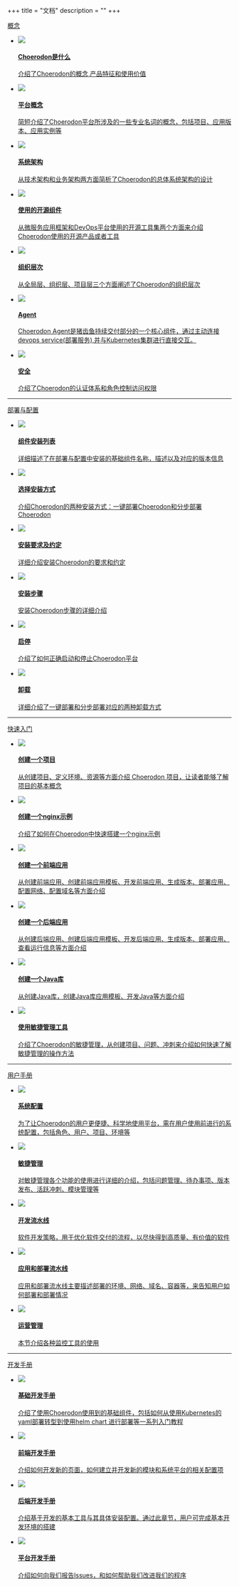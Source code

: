 +++
title = "文档"
description = ""
+++

<div class="docs-home-content">
    <div class="doc-home">
        <a href="./concept" class="doc-home-head">概念</a>
        <ul>
            <li>
                <div class="access-list-item">
                    <a href="./concept/choerodon-concept">
                        <div class="item-head">
                            <img class="n-max" src="/img/docs/home/1.svg"/>
                            <h4>Choerodon是什么</h4>
                        </div>
                        <p>介绍了Choerodon的概念,产品特征和使用价值</p>
                    </a>
                <div>
            </li>
            <li>
                <div class="access-list-item">
                    <a href="./concept/platform-concept">
                        <div class="item-head">
                            <img class="n-max" src="/img/docs/home/2.svg"/>
                            <h4>平台概念</h4>
                        </div>
                        <p>简短介绍了Choerodon平台所涉及的一些专业名词的概念，包括项目、应用版本、应用实例等</p>
                    </a>
                </div>
            </li>
            <li>
                <div class="access-list-item">
                    <a href="./concept/choerodon-system-architecture">
                        <div class="item-head">
                            <img class="n-max" src="/img/docs/home/3.svg"/>
                            <h4>系统架构</h4>
                        </div>
                        <p>从技术架构和业务架构两方面简析了Choerodon的总体系统架构的设计</p>
                    </a>
                </div>
            </li>
            <li>
                <div class="access-list-item">
                    <a href="./concept/choerodon-opensource-component">
                        <div class="item-head">
                            <img class="n-max" src="/img/docs/home/4.svg"/>
                            <h4>使用的开源组件</h4>
                        </div>
                        <p>从微服务应用框架和DevOps平台使用的开源工具集两个方面来介绍Choerodon使用的开源产品或者工具</p>
                    </a>
                </div>
            </li>
            <li>
                <div class="access-list-item">
                    <a href="./concept/choerodon-org">
                        <div class="item-head">
                            <img class="n-max" src="/img/docs/home/5.svg"/>
                            <h4>组织层次</h4>
                        </div>
                        <p>从全局层、组织层、项目层三个方面阐述了Choerodon的组织层次</p>
                    </a>
                </div>
            </li>
            <li>
                <div class="access-list-item">
                    <a href="./concept/choerodon-agent">
                        <div class="item-head">
                            <img class="n-max" src="/img/docs/home/choerodon-agent.svg"/>
                            <h4>Agent</h4>
                        </div>
                        <p>Choerodon Agent是猪齿鱼持续交付部分的一个核心组件，通过主动连接devops service(部署服务),并与Kubernetes集群进行直接交互。</p>
                    </a>
                </div>
            </li>
            <li>
                <div class="access-list-item">
                    <a href="./concept/security">
                        <div class="item-head">
                            <img class="n-max" src="/img/docs/home/6.svg"/>
                            <h4>安全</h4>
                        </div>
                        <p>介绍了Choerodon的认证体系和角色控制访问权限</p>
                    </a>
                </div>
            </li>
        </ul>
    </div>
    <hr>
    <div class="doc-home">
        <a href="./installation-configuration" class="doc-home-head">部署与配置</a>
        <ul>
            <li>
                <div class="access-list-item">
                    <a href="./installation-configuration/install-list/">
                        <div class="item-head">
                            <img class="n-max" src="/img/docs/home/install-list.svg"/>
                            <h4>组件安装列表</h4>
                        </div>
                        <p>详细描述了在部署与配置中安装的基础组件名称，描述以及对应的版本信息</p>
                    </a>
                <div>
            </li>
            <li>
                <div class="access-list-item">
                    <a href="./installation-configuration/switch-install/">
                        <div class="item-head">
                            <img class="n-max" src="/img/docs/home/switch-install.svg"/>
                            <h4>选择安装方式</h4>
                        </div>
                        <p>介绍Choerodon的两种安装方式：一键部署Choerodon和分步部署Choerodon</p>
                    </a>
                </div>
            </li>
            <li>
                <div class="access-list-item">
                    <a href="./installation-configuration/pre-install/">
                        <div class="item-head">
                            <img class="n-max" src="/img/docs/home/pre-install.svg"/>
                            <h4>安装要求及约定</h4>
                        </div>
                        <p>详细介绍安装Choerodon的要求和约定</p>
                    </a>
                </div>
            </li>
            <li>
                <div class="access-list-item">
                    <a href="./installation-configuration/steps/">
                        <div class="item-head">
                            <img class="n-max" src="/img/docs/home/steps.svg"/>
                            <h4>安装步骤</h4>
                        </div>
                        <p>安装Choerodon步骤的详细介绍</p>
                    </a>
                </div>
            </li>
            <li>
                <div class="access-list-item">
                    <a href="./installation-configuration/stop/">
                        <div class="item-head">
                            <img class="n-max" src="/img/docs/home/stop.svg"/>
                            <h4>启停</h4>
                        </div>
                        <p>介绍了如何正确启动和停止Choerodon平台</p>
                    </a>
                </div>
            </li>
            <li>
                <div class="access-list-item">
                    <a href="./installation-configuration/uninstall/">
                        <div class="item-head">
                            <img class="n-max" src="/img/docs/home/uninstall.svg"/>
                            <h4>卸载</h4>
                        </div>
                        <p>详细介绍了一键部署和分步部署对应的两种卸载方式</p>
                    </a>
                </div>
            </li>
        </ul>
    </div>
    <hr>
    <div class="doc-home">
        <a href="./quick-start" class="doc-home-head">快速入门</a>
        <ul>
            <li>
                <div class="access-list-item">
                    <a href="./quick-start/project">
                        <div class="item-head">
                            <img class="n-max" src="/img/docs/home/10.svg"/>
                            <h4>创建一个项目</h4>
                        </div>
                        <p>从创建项目、定义环境、资源等方面介绍 Choerodon 项目，让读者能够了解项目的基本概念</p>
                    </a>
                </div>
            </li>
            <li>
                <div class="access-list-item">
                    <a href="./quick-start/nginx-demo">
                        <div class="item-head">
                            <img class="n-max" src="/img/docs/home/11.svg" >
                            <h4>创建一个nginx示例</h4>
                        </div>
                        <p>介绍了如何在Choerodon中快速搭建一个nginx示例</p>
                    </a>
                </div>
            </li>
            <li>
                <div class="access-list-item">
                    <a href="./quick-start/microservice-front">
                        <div class="item-head">
                            <img class="n-max" src="/img/docs/home/12.svg"/>
                            <h4>创建一个前端应用</h4>
                        </div>
                        <p>从创建前端应用、创建前端应用模板、开发前端应用、生成版本、部署应用、配置网络、配置域名等方面介绍</p>
                    </a>
                <div>
            </li>
            <li>
                <div class="access-list-item">
                    <a href="./quick-start/microservice-backend">
                        <div class="item-head">
                            <img class="n-max" src="/img/docs/home/13.svg"/>
                            <h4>创建一个后端应用</h4>
                        </div>
                        <p>从创建后端应用、创建后端应用模板、开发后端应用、生成版本、部署应用、查看运行信息等方面介绍</p>
                    </a>
                </div>
            </li>
            <li>
                <div class="access-list-item">
                    <a href="./quick-start/web-application">
                        <div class="item-head">
                            <img class="n-max" src="/img/docs/home/14.svg"/>
                            <h4>创建一个Java库</h4>
                        </div>
                        <p>从创建Java库，创建Java库应用模板、开发Java等方面介绍</p>
                    </a>
                </div>
            </li>
            <li>
                <div class="access-list-item">
                    <a href="./quick-start/scrum">
                        <div class="item-head">
                            <img class="n-max" src="/img/docs/home/use-agile.svg"/>
                            <h4>使用敏捷管理工具</h4>
                        </div>
                        <p>介绍了Choerodon的敏捷管理，从创建项目、问题、冲刺来介绍如何快速了解敏捷管理的操作方法</p>
                    </a>
                </div>
            </li>
        </ul>
    </div>
    <hr>
    <div class="doc-home">
        <a href="./user-guide" class="doc-home-head">用户手册</a>
        <ul>
            <li>
                <div class="access-list-item">
                    <a href="./user-guide/system-configuration">
                        <div class="item-head">
                            <img class="n-max" src="/img/docs/home/15.svg"/>
                            <h4>系统配置</h4>
                        </div>
                        <p>为了让Choerodon的用户更便捷、科学地使用平台，需在用户使用前进行的系统配置，包括角色、用户、项目、环境等</p>
                    </a>
                <div>
            </li>
            <li>
                <div class="access-list-item">
                    <a href="./user-guide/scrum">
                        <div class="item-head">
                            <img class="n-max" src="/img/docs/home/agile.svg"/>
                            <h4>敏捷管理</h4>
                        </div>
                        <p>对敏捷管理各个功能的使用进行详细的介绍，包括问题管理、待办事项、版本发布、活跃冲刺、模块管理等</p>
                    </a>
                <div>
            </li>
            <li>
                <div class="access-list-item">
                    <a href="./user-guide/development-pipeline">
                        <div class="item-head">
                            <img class="n-max" src="/img/docs/home/16.svg"/>
                            <h4>开发流水线</h4>
                        </div>
                        <p>软件开发策略，用于优化软件交付的流程，以尽快得到高质量、有价值的软件</p>
                    </a>
                </div>
            </li>
            <li>
                <div class="access-list-item">
                    <a href="./user-guide/deployment-pipeline">
                        <div class="item-head">
                            <img class="n-max" src="/img/docs/home/17.svg"/>
                            <h4>应用和部署流水线</h4>
                        </div>
                        <p>应用和部署流水线主要描述部署的环境、网络、域名、容器等，来告知用户如何部署和部署情况</p>
                    </a>
                <div>
            </li>
            <li>
                <div class="access-list-item">
                    <a href="./user-guide/operating-manage">
                        <div class="item-head">
                            <img class="n-max" src="/img/docs/home/18.svg"/>
                            <h4>运营管理</h4>
                        </div>
                        <p>本节介绍各种监控工具的使用</p>
                    </a>
                <div>
            </li>
        </ul>
    </div>
    <hr>
    <div class="doc-home">
        <a href="./development-guide" class="doc-home-head">开发手册</a>
        <ul>
            <li>
                <div class="access-list-item">
                    <a href="./development-guide/basic  ">
                        <div class="item-head">
                            <img class="n-max" src="/img/docs/home/19.svg"/>
                            <h4>基础开发手册</h4>
                        </div>
                        <p>介绍了使用Choerodon使用到的基础组件，包括如何从使用Kubernetes的yaml部署转型到使用helm chart 进行部署等一系列入门教程</p>
                    </a>
                </div>
            </li>
            <li>
                <div class="access-list-item">
                    <a href="./development-guide/front">
                        <div class="item-head">
                            <img class="n-max" src="/img/docs/home/20.svg"/>
                            <h4>前端开发手册</h4>
                        </div>
                        <p>介绍如何开发新的页面，如何建立并开发新的模块和系统平台的相关配置项</p>
                    </a>
                </div>
            </li>
            <li>
                <div class="access-list-item">
                    <a href="./development-guide/backend">
                        <div class="item-head">
                            <img class="n-max" src="/img/docs/home/21.svg"/>
                            <h4>后端开发手册</h4>
                        </div>
                        <p>介绍基于开发的基本工具与其具体安装配置。通过此章节，用户可完成基本开发环境的搭建</p>
                    </a>
                </div>
            </li>
            <li>
                <div class="access-list-item">
                    <a href="./development-guide/platform">
                        <div class="item-head">
                            <img class="n-max" src="/img/docs/home/22.svg"/>
                            <h4>平台开发手册</h4>
                        </div>
                        <p>介绍如何向我们报告Issues，和如何帮助我们改进我们的程序</p>
                    </a>
                </div>
            </li>
        </ul>
    </div>
</div>